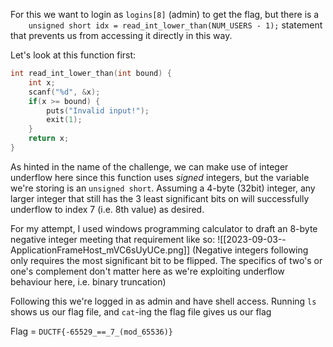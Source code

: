 For this we want to login as `logins[8]` (admin) to get the flag, but there is a `    unsigned short idx = read_int_lower_than(NUM_USERS - 1);` statement that prevents us from accessing it directly in this way.

Let's look at this function first:
```C
int read_int_lower_than(int bound) {
    int x;
    scanf("%d", &x);
    if(x >= bound) {
        puts("Invalid input!");
        exit(1);
    }
    return x;
}
```

As hinted in the name of the challenge, we can make use of integer underflow here since this function uses *signed* integers, but the variable we're storing is an `unsigned short`. Assuming a 4-byte (32bit) integer, any larger integer that still has the 3 least significant bits on will successfully underflow to index 7 (i.e. 8th value) as desired.

For my attempt, I used windows programming calculator to draft an 8-byte negative integer meeting that requirement like so:
![[2023-09-03--ApplicationFrameHost_mVC6sUyUCe.png]]
(Negative integers following  only requires the most significant bit to be flipped. The specifics of two's or one's complement don't matter here as we're exploiting underflow behaviour here, i.e. binary truncation)

Following this we're logged in as admin and have shell access. Running `ls` shows us our flag file, and `cat`-ing the flag file gives us our flag

Flag = `DUCTF{-65529_==_7_(mod_65536)}`
